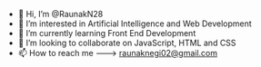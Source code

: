 - 👋 Hi, I’m @RaunakN28
- 👀 I’m interested in Artificial Intelligence and Web Development
- 🌱 I’m currently learning Front End Development
- 💞️ I’m looking to collaborate on JavaScript, HTML and CSS
- 📫 How to reach me ---> raunaknegi02@gmail.com

<!---
RaunakN28/RaunakN28 is a ✨ special ✨ repository because its `README.md` (this file) appears on your GitHub profile.
You can click the Preview link to take a look at your changes.
--->
